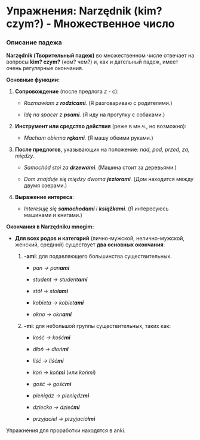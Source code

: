 # Упражнения: Narzędnik (kim? czym?) - Множественное число

### Описание падежа

**Narzędnik (Творительный падеж)** во множественном числе отвечает на вопросы **kim? czym?** (кем? чем?) и, как и дательный падеж, имеет очень регулярные окончания.

**Основные функции:**

1. **Сопровождение** (после предлога _z_ - с):
    
    - _Rozmawiam z **rodzicami**._ (Я разговариваю с родителями.)
        
    - _Idę na spacer z **psami**._ (Я иду на прогулку с собаками.)
        
2. **Инструмент или средство действия** (реже в мн.ч., но возможно):
    
    - _Macham obiema **rękami**._ (Я машу обеими руками.)
        
3. **После предлогов**, указывающих на положение: _nad, pod, przed, za, między_.
    
    - _Samochód stoi za **drzewami**._ (Машина стоит за деревьями.)
        
    - _Dom znajduje się między dwoma **jeziorami**._ (Дом находится между двумя озерами.)
        
4. **Выражение интереса**:
    
    - _Interesuję się **samochodami** i **książkami**._ (Я интересуюсь машинами и книгами.)
        

**Окончания в Narzędniku mnogim:**

- **Для всех родов и категорий** (лично-мужской, нелично-мужской, женский, средний) существует **два основных окончания**:
    
    1. **-ami**: для подавляющего большинства существительных.
        
        - _pan -> pan**ami**_
            
        - _student -> student**ami**_
            
        - _stół -> stoł**ami**_
            
        - _kobieta -> kobiet**ami**_
            
        - _okno -> okn**ami**_
            
    2. **-mi**: для небольшой группы существительных, таких как:
        
        - _kość -> kość**mi**_
            
        - _dłoń -> dłoń**mi**_
            
        - _liść -> liść**mi**_
            
        - _koń -> koń**mi**_ (или _końmi_)
            
        - _gość -> gość**mi**_
            
        - _pieniądz -> pieniędz**mi**_
            
        - _dziecko -> dzieć**mi**_
            
        - _przyjaciel -> przyjaciół**mi**_
            

Упражнения для проработки находятся в anki.